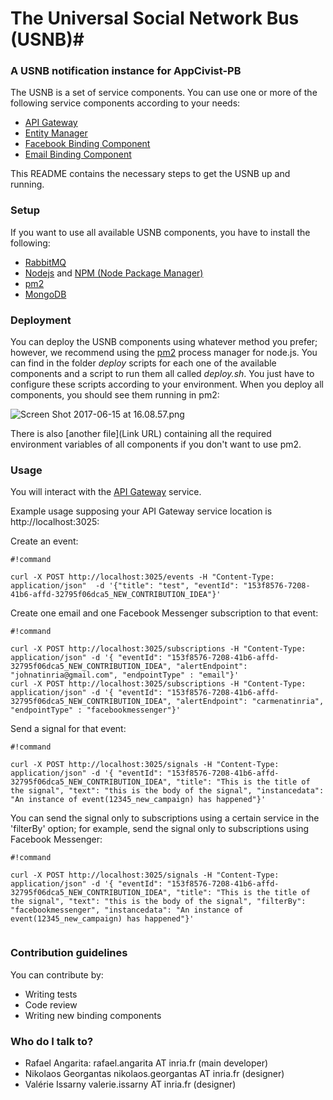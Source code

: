 # The Universal Social Network Bus (USNB)#
### A USNB notification instance for AppCivist-PB ###

The USNB is a set of service components. You can use one or more of the following service components according to your needs:

* [API Gateway](https://bitbucket.org/USNB-A/api-gateway)
* [Entity Manager](https://bitbucket.org/USNB-A/entity-manager)
* [Facebook Binding Component](https://bitbucket.org/USNB-A/facebook-bindingcomponent)
* [Email Binding Component](https://bitbucket.org/USNB-A/email-bindingcomponent)

This README contains the necessary steps to get the USNB up and running.

### Setup ###

If you want to use all available USNB components, you have to install the following:

* [RabbitMQ](https://www.rabbitmq.com)
* [Nodejs](https://nodejs.org/) and [NPM (Node Package Manager)](https://www.npmjs.org/)
* [pm2](http://pm2.keymetrics.io/docs/usage/quick-start/) 
* [MongoDB](https://www.mongodb.com)

### Deployment ###

You can deploy the USNB components using whatever method you prefer; however, we recommend using the [pm2](http://pm2.keymetrics.io/docs/usage/quick-start/) process manager for node.js. You can find in the folder *deploy* scripts for each one of the available components and a script to run them all called *deploy.sh*. 
You just have to configure these scripts according to your environment. When you deploy all components, you should see them running in pm2:

![Screen Shot 2017-06-15 at 16.08.57.png](https://bitbucket.org/repo/XX5zzkb/images/1938485544-Screen%20Shot%202017-06-15%20at%2016.08.57.png)


There is also [another file](Link URL) containing all the required environment variables of all components if you don't want to use pm2.

### Usage ###

You will interact with the [API Gateway](https://bitbucket.org/USNB-A/api-gateway) service. 

Example usage supposing your API Gateway service location is http://localhost:3025:

Create an event:


```
#!command

curl -X POST http://localhost:3025/events -H "Content-Type: application/json"  -d '{"title": "test", "eventId": "153f8576-7208-41b6-affd-32795f06dca5_NEW_CONTRIBUTION_IDEA"}'

```

Create one email and one Facebook Messenger subscription to that event:


```
#!command

curl -X POST http://localhost:3025/subscriptions -H "Content-Type: application/json" -d '{ "eventId": "153f8576-7208-41b6-affd-32795f06dca5_NEW_CONTRIBUTION_IDEA", "alertEndpoint": "johnatinria@gmail.com", "endpointType" : "email"}'
curl -X POST http://localhost:3025/subscriptions -H "Content-Type: application/json" -d '{ "eventId": "153f8576-7208-41b6-affd-32795f06dca5_NEW_CONTRIBUTION_IDEA", "alertEndpoint": "carmenatinria", "endpointType" : "facebookmessenger"}'
```

Send a signal for that event:

```
#!command

curl -X POST http://localhost:3025/signals -H "Content-Type: application/json" -d '{ "eventId": "153f8576-7208-41b6-affd-32795f06dca5_NEW_CONTRIBUTION_IDEA", "title": "This is the title of the signal", "text": "this is the body of the signal", "instancedata": "An instance of event(12345_new_campaign) has happened"}'

```

You can send the signal only to subscriptions using a certain service in the 'filterBy' option; for example, send the signal only to subscriptions using Facebook Messenger:


```
#!command

curl -X POST http://localhost:3025/signals -H "Content-Type: application/json" -d '{ "eventId": "153f8576-7208-41b6-affd-32795f06dca5_NEW_CONTRIBUTION_IDEA", "title": "This is the title of the signal", "text": "this is the body of the signal", "filterBy": "facebookmessenger", "instancedata": "An instance of event(12345_new_campaign) has happened"}'


```




### Contribution guidelines ###

You can contribute by:

* Writing tests
* Code review
* Writing new binding components

### Who do I talk to? ###

* Rafael Angarita: rafael.angarita AT inria.fr (main developer)
* Nikolaos Georgantas nikolaos.georgantas AT inria.fr (designer)
* Valérie Issarny valerie.issarny AT inria.fr (designer)